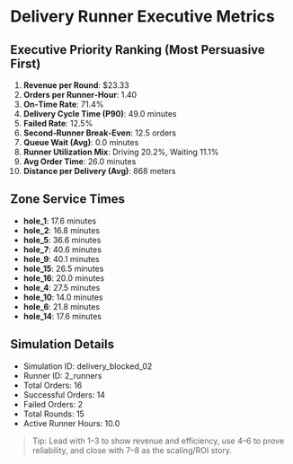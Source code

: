 # Delivery Runner Executive Metrics

## Executive Priority Ranking (Most Persuasive First)
1. **Revenue per Round**: $23.33
2. **Orders per Runner‑Hour**: 1.40
3. **On‑Time Rate**: 71.4%
4. **Delivery Cycle Time (P90)**: 49.0 minutes
5. **Failed Rate**: 12.5%
6. **Second‑Runner Break‑Even**: 12.5 orders
7. **Queue Wait (Avg)**: 0.0 minutes
8. **Runner Utilization Mix**: Driving 20.2%, Waiting 11.1%
9. **Avg Order Time**: 26.0 minutes
10. **Distance per Delivery (Avg)**: 868 meters

## Zone Service Times
- **hole_1**: 17.6 minutes
- **hole_2**: 16.8 minutes
- **hole_5**: 36.6 minutes
- **hole_7**: 40.6 minutes
- **hole_9**: 40.1 minutes
- **hole_15**: 26.5 minutes
- **hole_16**: 20.0 minutes
- **hole_4**: 27.5 minutes
- **hole_10**: 14.0 minutes
- **hole_6**: 21.8 minutes
- **hole_14**: 17.6 minutes


## Simulation Details
- Simulation ID: delivery_blocked_02
- Runner ID: 2_runners
- Total Orders: 16
- Successful Orders: 14
- Failed Orders: 2
- Total Rounds: 15
- Active Runner Hours: 10.0

> Tip: Lead with 1–3 to show revenue and efficiency, use 4–6 to prove reliability, and close with 7–8 as the scaling/ROI story.
